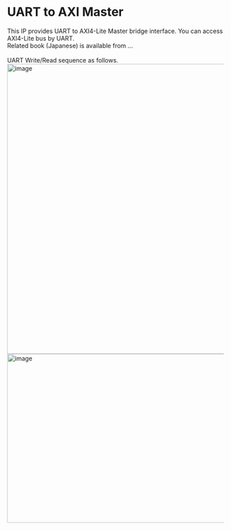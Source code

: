 # UART to AXI Master
This IP provides UART to AXI4-Lite Master bridge interface. You can access AXI4-Lite bus by UART.<br>
Related book (Japanese) is available from ... <br>
<br>
UART Write/Read sequence as follows.
<img width="741" height="675" alt="image" src="https://github.com/user-attachments/assets/3d8217bd-2ef6-4bc1-a485-2c7ddfa112ec" />
<img width="1052" height="393" alt="image" src="https://github.com/user-attachments/assets/5a2154c6-8b37-4079-a7d9-34be51425da5" />
